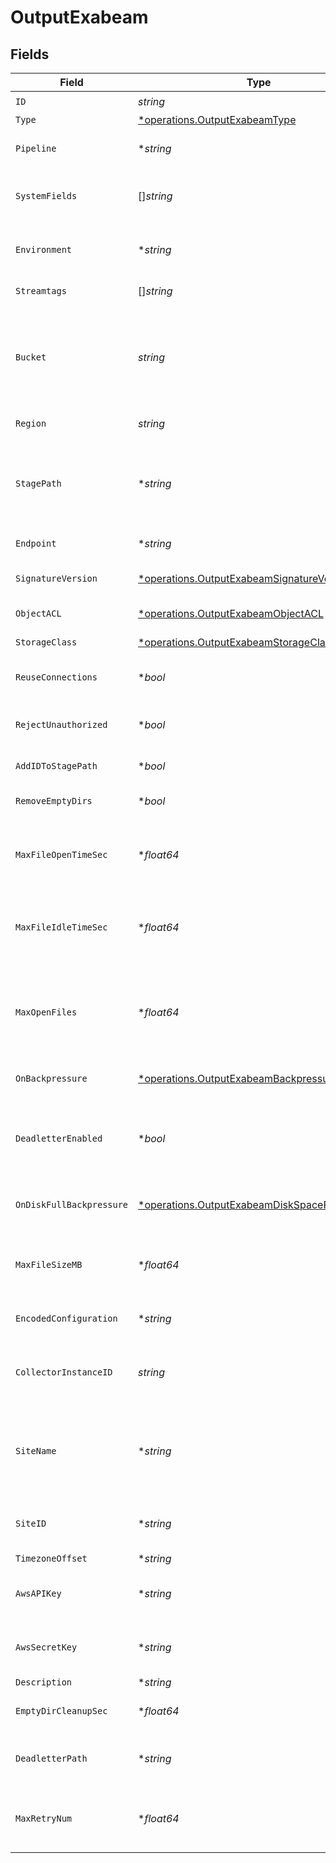 # OutputExabeam


## Fields

| Field                                                                                                                                                                                           | Type                                                                                                                                                                                            | Required                                                                                                                                                                                        | Description                                                                                                                                                                                     |
| ----------------------------------------------------------------------------------------------------------------------------------------------------------------------------------------------- | ----------------------------------------------------------------------------------------------------------------------------------------------------------------------------------------------- | ----------------------------------------------------------------------------------------------------------------------------------------------------------------------------------------------- | ----------------------------------------------------------------------------------------------------------------------------------------------------------------------------------------------- |
| `ID`                                                                                                                                                                                            | *string*                                                                                                                                                                                        | :heavy_check_mark:                                                                                                                                                                              | Unique ID for this output                                                                                                                                                                       |
| `Type`                                                                                                                                                                                          | [*operations.OutputExabeamType](../../models/operations/outputexabeamtype.md)                                                                                                                   | :heavy_minus_sign:                                                                                                                                                                              | N/A                                                                                                                                                                                             |
| `Pipeline`                                                                                                                                                                                      | **string*                                                                                                                                                                                       | :heavy_minus_sign:                                                                                                                                                                              | Pipeline to process data before sending out to this output                                                                                                                                      |
| `SystemFields`                                                                                                                                                                                  | []*string*                                                                                                                                                                                      | :heavy_minus_sign:                                                                                                                                                                              | Fields to automatically add to events, such as cribl_pipe. Supports wildcards.                                                                                                                  |
| `Environment`                                                                                                                                                                                   | **string*                                                                                                                                                                                       | :heavy_minus_sign:                                                                                                                                                                              | Optionally, enable this config only on a specified Git branch. If empty, will be enabled everywhere.                                                                                            |
| `Streamtags`                                                                                                                                                                                    | []*string*                                                                                                                                                                                      | :heavy_minus_sign:                                                                                                                                                                              | Tags for filtering and grouping in @{product}                                                                                                                                                   |
| `Bucket`                                                                                                                                                                                        | *string*                                                                                                                                                                                        | :heavy_check_mark:                                                                                                                                                                              | Name of the destination bucket. A constant or a JavaScript expression that can only be evaluated at init time. Example of referencing a JavaScript Global Variable: `myBucket-${C.vars.myVar}`. |
| `Region`                                                                                                                                                                                        | *string*                                                                                                                                                                                        | :heavy_check_mark:                                                                                                                                                                              | Region where the bucket is located                                                                                                                                                              |
| `StagePath`                                                                                                                                                                                     | **string*                                                                                                                                                                                       | :heavy_minus_sign:                                                                                                                                                                              | Filesystem location in which to buffer files, before compressing and moving to final destination. Use performant and stable storage.                                                            |
| `Endpoint`                                                                                                                                                                                      | **string*                                                                                                                                                                                       | :heavy_minus_sign:                                                                                                                                                                              | Google Cloud Storage service endpoint                                                                                                                                                           |
| `SignatureVersion`                                                                                                                                                                              | [*operations.OutputExabeamSignatureVersion](../../models/operations/outputexabeamsignatureversion.md)                                                                                           | :heavy_minus_sign:                                                                                                                                                                              | Signature version to use for signing Google Cloud Storage requests                                                                                                                              |
| `ObjectACL`                                                                                                                                                                                     | [*operations.OutputExabeamObjectACL](../../models/operations/outputexabeamobjectacl.md)                                                                                                         | :heavy_minus_sign:                                                                                                                                                                              | Object ACL to assign to uploaded objects                                                                                                                                                        |
| `StorageClass`                                                                                                                                                                                  | [*operations.OutputExabeamStorageClass](../../models/operations/outputexabeamstorageclass.md)                                                                                                   | :heavy_minus_sign:                                                                                                                                                                              | Storage class to select for uploaded objects                                                                                                                                                    |
| `ReuseConnections`                                                                                                                                                                              | **bool*                                                                                                                                                                                         | :heavy_minus_sign:                                                                                                                                                                              | Reuse connections between requests, which can improve performance                                                                                                                               |
| `RejectUnauthorized`                                                                                                                                                                            | **bool*                                                                                                                                                                                         | :heavy_minus_sign:                                                                                                                                                                              | Reject certificates that cannot be verified against a valid CA, such as self-signed certificates                                                                                                |
| `AddIDToStagePath`                                                                                                                                                                              | **bool*                                                                                                                                                                                         | :heavy_minus_sign:                                                                                                                                                                              | Add the Output ID value to staging location                                                                                                                                                     |
| `RemoveEmptyDirs`                                                                                                                                                                               | **bool*                                                                                                                                                                                         | :heavy_minus_sign:                                                                                                                                                                              | Remove empty staging directories after moving files                                                                                                                                             |
| `MaxFileOpenTimeSec`                                                                                                                                                                            | **float64*                                                                                                                                                                                      | :heavy_minus_sign:                                                                                                                                                                              | Maximum amount of time to write to a file. Files open for longer than this will be closed and moved to final output location.                                                                   |
| `MaxFileIdleTimeSec`                                                                                                                                                                            | **float64*                                                                                                                                                                                      | :heavy_minus_sign:                                                                                                                                                                              | Maximum amount of time to keep inactive files open. Files open for longer than this will be closed and moved to final output location.                                                          |
| `MaxOpenFiles`                                                                                                                                                                                  | **float64*                                                                                                                                                                                      | :heavy_minus_sign:                                                                                                                                                                              | Maximum number of files to keep open concurrently. When exceeded, @{product} will close the oldest open files and move them to the final output location.                                       |
| `OnBackpressure`                                                                                                                                                                                | [*operations.OutputExabeamBackpressureBehavior](../../models/operations/outputexabeambackpressurebehavior.md)                                                                                   | :heavy_minus_sign:                                                                                                                                                                              | How to handle events when all receivers are exerting backpressure                                                                                                                               |
| `DeadletterEnabled`                                                                                                                                                                             | **bool*                                                                                                                                                                                         | :heavy_minus_sign:                                                                                                                                                                              | If a file fails to move to its final destination after the maximum number of retries, move it to a designated directory to prevent further errors                                               |
| `OnDiskFullBackpressure`                                                                                                                                                                        | [*operations.OutputExabeamDiskSpaceProtection](../../models/operations/outputexabeamdiskspaceprotection.md)                                                                                     | :heavy_minus_sign:                                                                                                                                                                              | How to handle events when disk space is below the global 'Min free disk space' limit                                                                                                            |
| `MaxFileSizeMB`                                                                                                                                                                                 | **float64*                                                                                                                                                                                      | :heavy_minus_sign:                                                                                                                                                                              | Maximum uncompressed output file size. Files of this size will be closed and moved to final output location.                                                                                    |
| `EncodedConfiguration`                                                                                                                                                                          | **string*                                                                                                                                                                                       | :heavy_minus_sign:                                                                                                                                                                              | Enter an encoded string containing Exabeam configurations                                                                                                                                       |
| `CollectorInstanceID`                                                                                                                                                                           | *string*                                                                                                                                                                                        | :heavy_check_mark:                                                                                                                                                                              | ID of the Exabeam Collector where data should be sent. Example: 11112222-3333-4444-5555-666677778888<br/>                                                                                       |
| `SiteName`                                                                                                                                                                                      | **string*                                                                                                                                                                                       | :heavy_minus_sign:                                                                                                                                                                              | Constant or JavaScript expression to create an Exabeam site name. Values that aren't successfully evaluated will be treated as string constants.                                                |
| `SiteID`                                                                                                                                                                                        | **string*                                                                                                                                                                                       | :heavy_minus_sign:                                                                                                                                                                              | Exabeam site ID. If left blank, @{product} will use the value of the Exabeam site name.                                                                                                         |
| `TimezoneOffset`                                                                                                                                                                                | **string*                                                                                                                                                                                       | :heavy_minus_sign:                                                                                                                                                                              | N/A                                                                                                                                                                                             |
| `AwsAPIKey`                                                                                                                                                                                     | **string*                                                                                                                                                                                       | :heavy_minus_sign:                                                                                                                                                                              | HMAC access key. Can be a constant or a JavaScript expression, such as `${C.env.GCS_ACCESS_KEY}`.                                                                                               |
| `AwsSecretKey`                                                                                                                                                                                  | **string*                                                                                                                                                                                       | :heavy_minus_sign:                                                                                                                                                                              | HMAC secret. Can be a constant or a JavaScript expression, such as `${C.env.GCS_SECRET}`.                                                                                                       |
| `Description`                                                                                                                                                                                   | **string*                                                                                                                                                                                       | :heavy_minus_sign:                                                                                                                                                                              | N/A                                                                                                                                                                                             |
| `EmptyDirCleanupSec`                                                                                                                                                                            | **float64*                                                                                                                                                                                      | :heavy_minus_sign:                                                                                                                                                                              | How frequently, in seconds, to clean up empty directories                                                                                                                                       |
| `DeadletterPath`                                                                                                                                                                                | **string*                                                                                                                                                                                       | :heavy_minus_sign:                                                                                                                                                                              | Storage location for files that fail to reach their final destination after maximum retries are exceeded                                                                                        |
| `MaxRetryNum`                                                                                                                                                                                   | **float64*                                                                                                                                                                                      | :heavy_minus_sign:                                                                                                                                                                              | The maximum number of times a file will attempt to move to its final destination before being dead-lettered                                                                                     |